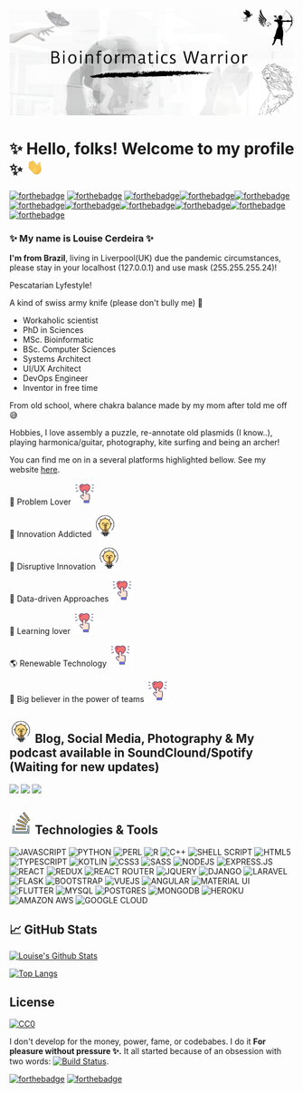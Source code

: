 <!-- More info, tips and tricks for making GitHub Profile README can be found in my article at https://towardsdatascience.com/build-a-stunning-readme-for-your-github-profile-9b80434fe5d7 --><img
![start](assets/readme_header1.png)

# ✨ Hello, folks!  Welcome to my profile ✨ <img src="assets/wave.gif" width="30"/>

[![forthebadge](https://forthebadge.com/images/badges/built-with-love.svg)](https://forthebadge.com) [![forthebadge](https://forthebadge.com/images/badges/gluten-free.svg)](https://forthebadge.com) [![forthebadge](https://forthebadge.com/images/badges/made-with-crayons.svg)](https://forthebadge.com)[![forthebadge](https://forthebadge.com/images/badges/60-percent-of-the-time-works-every-time.svg)](https://forthebadge.com)[![forthebadge](https://forthebadge.com/images/badges/built-with-science.svg)](https://forthebadge.com) [![forthebadge](https://forthebadge.com/images/badges/makes-people-smile.svg)](https://forthebadge.com)[![forthebadge](https://forthebadge.com/images/badges/mom-made-pizza-rolls.svg)](https://forthebadge.com)[![forthebadge](https://forthebadge.com/images/badges/powered-by-black-magic.svg)](https://forthebadge.com)[![forthebadge](https://forthebadge.com/images/badges/powered-by-overtime.svg)](https://forthebadge.com)[![forthebadge](https://forthebadge.com/images/badges/powered-by-oxygen.svg)](https://forthebadge.com)[![forthebadge](https://forthebadge.com/images/badges/you-didnt-ask-for-this.svg)](https://forthebadge.com)

### ✨ My name is Louise Cerdeira ✨

**I'm from Brazil**, living in Liverpool(UK) due the pandemic circumstances, please stay in your localhost (127.0.0.1) and use mask (255.255.255.24)!

Pescatarian Lyfestyle!

A kind of swiss army knife (please don't bully me) 🦖

- Workaholic scientist
- PhD in Sciences
- MSc. Bioinformatic
- BSc. Computer Sciences
- Systems Architect
- UI/UX Architect
- DevOps Engineer
- Inventor in free time

From old school, where chakra balance made by my mom after told me off :sweat_smile:

Hobbies, I love assembly a puzzle, re-annotate old plasmids (I know..), playing harmonica/guitar, photography, kite surfing and being an archer!

You can find me on in a several platforms highlighted bellow. See my website [here](https://lcerdeira.github.io/portfolio/).


🚀 Problem Lover <img src="assets/iconfinder_love-heart-romantic-marriage-18_4180551.svg" width="40"/>

🚀 Innovation Addicted <img src="assets/iconfinder_496_bulb_energy_idea_solution_4212938.svg" width="40"/>

:art: Disruptive Innovation <img src="assets/iconfinder_496_bulb_energy_idea_solution_4212938.svg" width="40"/>

🚀 Data-driven Approaches <img src="assets/iconfinder_love-heart-romantic-marriage-18_4180551.svg" width="40"/>

🚀 Learning lover <img src="assets/iconfinder_love-heart-romantic-marriage-18_4180551.svg" width="40"/>

:earth_americas: Renewable Technology <img src="assets/iconfinder_love-heart-romantic-marriage-18_4180551.svg" width="40"/>

:honey_pot: Big believer in the power of teams <img src="assets/iconfinder_love-heart-romantic-marriage-18_4180551.svg" width="40"/>

 
## <img src="assets/iconfinder_496_bulb_energy_idea_solution_4212938.svg" width="40"/> Blog, Social Media, Photography & My podcast available in SoundClound/Spotify (Waiting for new updates)

![](https://img.shields.io/badge/medium-%2312100E.svg?&style=for-the-badge&logo=medium&logoColor=white)
![](https://img.shields.io/badge/youtube-%23FF0000.svg?&style=for-the-badge&logo=youtube&logoColor=white)
![](https://img.shields.io/badge/spotify-%231ED760.svg?&style=for-the-badge&logo=spotify&logoColor=white)
<!-- ![](https://img.shields.io/badge/soundcloud-FF3300?logo=soundcloud&logoColor=white&style=for-the-badge) -->

<!-- - My Podcast "A popcorn called Wilson, listen to histories about my Bioinformatics  life in lockdown times"
- My Photography portfolio "Under the gaze of my balcony"
- My Blog "Naked and without covers" -->

## <img src="assets/iconfinder_logo_stackoverflow_Stack_overflow_6541614.svg" width="40"/> Technologies & Tools

![JAVASCRIPT](https://img.shields.io/badge/javascript-%23F7DF1E.svg?&style=for-the-badge&logo=javascript&logoColor=black)
![PYTHON](https://img.shields.io/badge/python-%233776AB.svg?&style=for-the-badge&logo=python&logoColor=white)
![PERL](https://img.shields.io/badge/perl-%2339457E.svg?&style=for-the-badge&logo=perl&logoColor=white)
![R](https://img.shields.io/badge/r-%23276DC3.svg?&style=for-the-badge&logo=r&logoColor=white)
![C++](https://img.shields.io/badge/c++%20-%2300599C.svg?&style=for-the-badge&logo=c%2B%2B&logoColor=white)
![SHELL SCRIPT](https://img.shields.io/badge/shell_script%20-%23121011.svg?&style=for-the-badge&logo=gnu-bash&logoColor=white)
![HTML5](https://img.shields.io/badge/html5%20-%23E34F26.svg?&style=for-the-badge&logo=html5&logoColor=white)
![TYPESCRIPT](https://img.shields.io/badge/typescript%20-%23007ACC.svg?&style=for-the-badge&logo=typescript&logoColor=white)
![KOTLIN](https://img.shields.io/badge/kotlin-%230095D5.svg?&style=for-the-badge&logo=kotlin&logoColor=white)
![CSS3](https://img.shields.io/badge/css3%20-%231572B6.svg?&style=for-the-badge&logo=css3&logoColor=white)
![SASS](https://img.shields.io/badge/sass%20-%23CC6699.svg?&style=for-the-badge&logo=sass&logoColor=white)
![NODEJS](https://img.shields.io/badge/node.js%20-%2343853D.svg?&style=for-the-badge&logo=node.js&logoColor=white)
![EXPRESS.JS](https://img.shields.io/badge/express.js%20-%23404d59.svg?&style=for-the-badge)
![REACT](https://img.shields.io/badge/react%20-%2320232a.svg?&style=for-the-badge&logo=react&logoColor=%2361DAFB)
![REDUX](https://img.shields.io/badge/redux%20-%23593d88.svg?&style=for-the-badge&logo=redux&logoColor=white)
![REACT ROUTER](https://img.shields.io/badge/react_router%20-CA4245.svg?&style=for-the-badge&logo=react-router&logoColor=white)
![JQUERY](https://img.shields.io/badge/jquery%20-%230769AD.svg?&style=for-the-badge&logo=jquery&logoColor=white)
![DJANGO](https://img.shields.io/badge/django%20-%23092E20.svg?&style=for-the-badge&logo=django&logoColor=white)
![LARAVEL](https://img.shields.io/badge/laravel%20-%23FF2D20.svg?&style=for-the-badge&logo=laravel&logoColor=white)
![FLASK](https://img.shields.io/badge/flask%20-%23000.svg?&style=for-the-badge&logo=flask&logoColor=white)
![BOOTSTRAP](https://img.shields.io/badge/bootstrap%20-%23563D7C.svg?&style=for-the-badge&logo=bootstrap&logoColor=white)
![VUEJS](https://img.shields.io/badge/vuejs%20-%2335495e.svg?&style=for-the-badge&logo=vue.js&logoColor=%234FC08D)
![ANGULAR](https://img.shields.io/badge/angular%20-%23DD0031.svg?&style=for-the-badge&logo=angular&logoColor=white)
![MATERIAL UI](https://img.shields.io/badge/material%20ui%20-%230081CB.svg?&style=for-the-badge&logo=material-ui&logoColor=white)
![FLUTTER](https://img.shields.io/badge/Flutter%20-%2302569B.svg?&style=for-the-badge&logo=Flutter&logoColor=white)
![MYSQL](https://img.shields.io/badge/mysql-%2300f.svg?&style=for-the-badge&logo=mysql&logoColor=white)
![POSTGRES](https://img.shields.io/badge/postgres-%23316192.svg?&style=for-the-badge&logo=postgresql&logoColor=white)
![MONGODB](https://img.shields.io/badge/MongoDB-%234ea94b.svg?&style=for-the-badge&logo=mongodb&logoColor=white)
![HEROKU](https://img.shields.io/badge/heroku%20-430098.svg?&style=for-the-badge&logo=heroku&logoColor=white)
![AMAZON AWS](https://img.shields.io/badge/Amazon%20AWS-%23232F3E?logo=amazon-aws&logoColor=white&style=for-the-badge)
![GOOGLE CLOUD](https://img.shields.io/badge/Google%20Cloud-%234285F4?logo=google-cloud&logoColor=white&style=for-the-badge)


## &#x1f4c8; GitHub Stats
[![Louise's Github Stats](https://github-readme-stats.vercel.app/api?username=lcerdeira&count_private=true&show_icons=true&theme=radical)](https://github.com/lcerdeira/github-readme-stats)

[![Top Langs](https://github-readme-stats.vercel.app/api/top-langs/?username=lcerdeira&count_private=true&show_icons=true&theme=radical&langs_count=8)](https://github.com/lcerdeira/github-readme-stats)

<!--
<a href="https://github.com/zadyson/TyphiNET">
  <img align="center" src="https://github-readme-stats.vercel.app/api/pin/?username=zadyson&repo=TyphiNET" />
</a>
<a href="https://github.com/lcerdeira/Spyder">
  <img align="center" src="https://github-readme-stats.vercel.app/api/pin/?username=lcerdeira&repo=Spyder" />
</a>
<a href="https://github.com/kelwyres/Kleborate_viz">
  <img align="center" src="https://github-readme-stats.vercel.app/api/pin/?username=kelwyres&repo=Kleborate-viz" />
</a>
<a href="https://github.com/aidanfoo96/MINUUR">
  <img align="center" src="https://github-readme-stats.vercel.app/api/pin/?username=aidanfoo96&repo=MINUUR" />
</a> -->

## License

[![CC0](https://licensebuttons.net/p/zero/1.0/88x31.png)](https://creativecommons.org/publicdomain/zero/1.0/)

I don't develop for the money, power, fame, or codebabes. I do it **For pleasure without pressure ✨.** It all started because of an obsession with two words: [![Build Status](https://travis-ci.org/BraveUX/for-the-badge.svg)](https://travis-ci.org/BraveUX/for-the-badge). 


[![forthebadge](https://forthebadge.com/images/badges/fuck-it-ship-it.svg)](https://forthebadge.com)
[![forthebadge](https://forthebadge.com/images/badges/no-ragrets.svg)](https://forthebadge.com)


<!-- links to social media icons -->

<!-- icons with padding -->


[1.1]: http://i.imgur.com/tXSoThF.png (twitter icon with padding)
[2.1]: http://i.imgur.com/0o48UoR.png (github icon with padding)

<!-- icons without padding -->

[1.2]: http://i.imgur.com/wWzX9uB.png (twitter icon without padding)
[2.2]: http://i.imgur.com/9I6NRUm.png (github icon without padding)
[3.2]: https://raw.githubusercontent.com/lcerdeira/lcerdeira/linkedin-3-16.png (LinkedIn icon without padding)


<!-- links to your social media accounts -->

[1]: https://twitter.com/lcerdeira
[2]: https://github.com/lcerdeira
[3]: https://www.linkedin.com/in/louisecerdeira


<!-- Resources MIT Lincense -->
<!-- Icons: https://simpleicons.org/ -->
<!-- GitHub Stats: https://github.com/anuraghazra/github-readme-stats -->
<!-- Emojis: https://emojipedia.org/emoji/ -->
<!-- HTML Emojis: https://www.fileformat.info/index.htm -->
<!-- Shields: https://shields.io/ -->
<!-- Awesome GitHub Profile README: https://github.com/abhisheknaiidu/awesome-github-profile-readme -->
